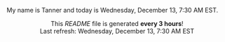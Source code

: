 My name is Tanner and today is Wednesday, December 13, 7:30 AM EST.

<p align="center">This <i>README</i> file is generated <b>every 3 hours</b>!</br>Last refresh: Wednesday, December 13, 7:30 AM EST<br /></p>
